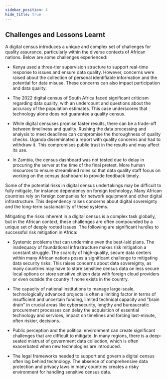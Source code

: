```yaml
---
sidebar_position: 4
hide_title: true 
---
```


## Challenges and Lessons Learnt

A digital census introduces a unique and complex set of challenges for quality assurance, particularly within the diverse contexts of African nations. Below are some challenges experienced:

- Kenya used a three-tier supervision structure to support real-time response to issues and ensure data quality. However, concerns were raised about the collection of personal identifiable information and the potential for data misuse. These concerns can also impact participation and data quality.

- The 2022 digital census of South Africa faced significant criticism regarding data quality, with an undercount and questions about the accuracy of the population estimates. This case underscores that technology alone does not guarantee a quality census.

- While digital censuses promise faster results, there can be a trade-off between timeliness and quality. Rushing the data processing and analysis to meet deadlines can compromise the thoroughness of quality checks. Uganda disseminated a report with quality concerns and had to withdraw it. This compromises public trust in the results and may affect its use.

- In Zambia, the census dashboard was not tested due to delay in procuring the server at the time of the final pretest. More human resources to ensure streamlined roles so that data quality staff focus on working on the census dashboard to provide feedback timely.

Some of the potential risks in digital census undertakings may be difficult to fully mitigate, for instance dependency on foreign technology. Many African countries rely on foreign companies for network equipment and other digital infrastructure. This dependency raises concerns about digital sovereignty and the long-term sustainability of these systems.

Mitigating the risks inherent in a digital census is a complex task globally, but in the African context, these challenges are often compounded by a unique set of deeply rooted issues. The following are significant hurdles to successful risk mitigation in Africa:

- Systemic problems that can undermine even the best-laid plans. The inadequacy of foundational infrastructure makes risk mitigation a constant struggle. The scarcity of high-quality, secure data centers within many African nations poses a significant challenge to mitigating data security risks. This raises concerns about data sovereignty, as many countries may have to store sensitive census data on less secure local options or store sensitive citizen data with foreign cloud providers or even outside the country if none exists in the country.

- The capacity of national institutions to manage large-scale, technologically advanced projects is often a limiting factor in terms of insufficient and uncertain funding, limited technical capacity and "brain drain" in crucial areas like cybersecurity, lengthy and bureaucratic procurement processes can delay the acquisition of essential technology and services, impact on timelines and forcing last-minute, often riskier, decisions.

- Public perception and the political environment can create significant challenges that are difficult to mitigate. In many regions, there is a deep-seated mistrust of government data collection, which is often exacerbated when new technologies are introduced.

- The legal frameworks needed to support and govern a digital census often lag behind technology. The absence of comprehensive data protection and privacy laws in many countries creates a risky environment for handling sensitive census data.